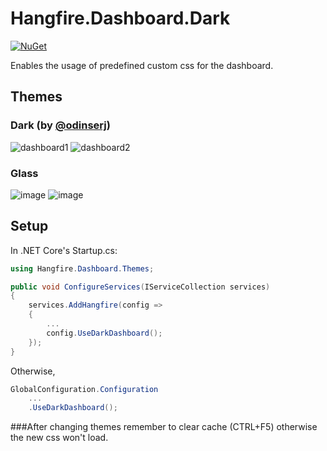 # Hangfire.Dashboard.Dark

[![NuGet](https://img.shields.io/nuget/v/rodriGS750.Hangfire.Dashboard.Themes.Dark)](https://www.nuget.org/packages/rodriGS750.Hangfire.Dashboard.Themes.Dark/)

Enables the usage of predefined custom css for the dashboard.

## Themes

### Dark (by [@odinserj](https://github.com/HangfireIO/Hangfire/blob/master/src/Hangfire.Core/Dashboard/Content/css/hangfire-dark.css))
![dashboard1](https://user-images.githubusercontent.com/57366583/222802062-5d42dcb3-ea57-4e1f-afa4-661e7d96b6c6.png)
![dashboard2](https://user-images.githubusercontent.com/57366583/222802085-08a14f96-ef34-4ffc-9ccf-55e2d44d7f3c.png)


### Glass
![image](https://user-images.githubusercontent.com/57366583/222836080-a4efce20-1dcc-423f-9b01-80336bacc3c5.png)
![image](https://user-images.githubusercontent.com/57366583/222836569-c014f31a-fe1b-47f5-afdd-f0561f8b9d6c.png)



## Setup

In .NET Core's Startup.cs:
```c#
using Hangfire.Dashboard.Themes;

public void ConfigureServices(IServiceCollection services)
{
    services.AddHangfire(config =>
    {
        ...
        config.UseDarkDashboard();
    });
}
```

Otherwise,
```c#
GlobalConfiguration.Configuration
    ...
    .UseDarkDashboard();
```

###After changing themes remember to clear cache (CTRL+F5) otherwise the new css won't load.

